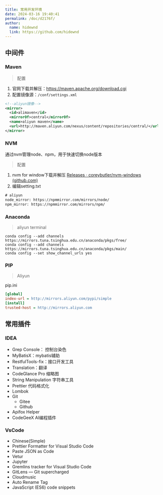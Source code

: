 ```yaml
---
title: 常用开发环境
date: 2024-03-16 19:40:41
permalink: /doc/d2176f/
author: 
  name: hidewnd
  link: https://github.com/hidewnd
---
```


## 中间件
### Maven

> 配置
1. 官网下载并解压：<https://maven.apache.org/download.cgi>
2. 配置镜像源：`/conf/settings.xml`

  ```xml
  <!--aliyun镜像-->
  <mirror>
    <id>alimaven</id>
    <mirrorOf>central</mirrorOf>
    <name>aliyun maven</name>
    <url>http://maven.aliyun.com/nexus/content/repositories/central/</url>
  </mirror>
  ```

### NVM

通过nvm管理node、npm，用于快速切换node版本
> 配置
1. nvm for window下载并解压 [Releases · coreybutler/nvm-windows (github.com)](https://github.com/coreybutler/nvm-windows/releases)
2. 编辑setting.txt
```txt
# aliyun
node_mirror: https://npmmirror.com/mirrors/node/
npm_mirror: https://npmmirror.com/mirrors/npm/
```


### Anaconda

> aliyun
terminal
```shell
conda config --add channels https://mirrors.tuna.tsinghua.edu.cn/anaconda/pkgs/free/
conda config --add channels https://mirrors.tuna.tsinghua.edu.cn/anaconda/pkgs/main/
conda config --set show_channel_urls yes
```

###  PIP

> Aliyun

pip.ini
```ini
[global]
index-url = http://mirrors.aliyun.com/pypi/simple
[install]
trusted-host = http://mirrors.aliyun.com
```



## 常用插件
### IDEA

- Grep Console： 控制台染色
- MyBatisX：mybatis辅助
- RestfulTools-fix：接口开发工具
- Translation：翻译
- CodeGlance Pro 缩略图
- String Manipulation 字符串工具
- Prettier 代码格式化
- Lombok
- Git
	- Gitee
	- Github
- Apifox Helper
- CodeGeeX AI编程插件

### VsCode
- Chinese(Simple)
- Prettier Formatter for Visual Studio Code
- Paste JSON as Code
- Vetur
- Jupyter
- Gremlins tracker for Visual Studio Code
- GitLens — Git supercharged
- Cloudmusic
- Auto Rename Tag
- JavaScript (ES6) code snippets